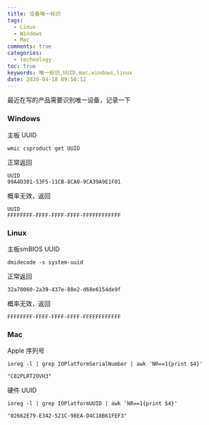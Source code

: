 ```yaml
---
title: 设备唯一标识
tags: 
  - Linux
  - Windows
  - Mac
comments: true
categories: 
  - technology
toc: true
keywords: 唯一标识,UUID,mac,windows,linux
date: 2020-04-18 09:50:12
---
```



最近在写的产品需要识别唯一设备，记录一下

### Windows

主板 UUID
```
wmic csproduct get UUID
```
正常返回
```
UUID
99A4D301-53F5-11CB-8CA0-9CA39A9E1F01
```

概率无效，返回
```
UUID
FFFFFFFF-FFFF-FFFF-FFFF-FFFFFFFFFFFF
```

### Linux

主板smBIOS UUID
```
dmidecode -s system-uuid
```
正常返回
```
32a70060-2a39-437e-88e2-d68e6154de9f
```

概率无效，返回
```
FFFFFFFF-FFFF-FFFF-FFFF-FFFFFFFFFFFF
```
### Mac

Apple 序列号

```
ioreg -l | grep IOPlatformSerialNumber | awk 'NR==1{print $4}'
```

```
"C02PLRT2OVH3"
```

硬件 UUID

```
ioreg -l | grep IOPlatformUUID | awk 'NR==1{print $4}'
```

```
"02662E79-E342-521C-98EA-D4C18B61FEF3"
```